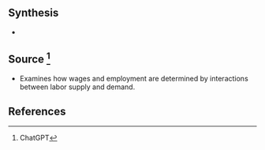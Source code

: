 ## Synthesis
- 
## Source [^1]
- Examines how wages and employment are determined by interactions between labor supply and demand.
## References

[^1]: ChatGPT